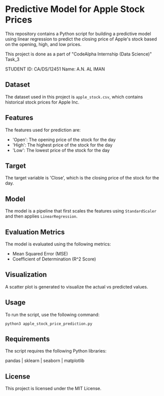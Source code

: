 # Predictive Model for Apple Stock Prices

This repository contains a Python script for building a predictive model using linear regression to predict the closing price of Apple's stock based on the opening, high, and low prices.

This project is done as a part of "CodeAlpha Internship (Data Science)" Task_3

STUDENT ID: CA/DS/12451 
Name: A.N. AL IMAN

## Dataset
The dataset used in this project is `apple_stock.csv`, which contains historical stock prices for Apple Inc.

## Features
The features used for prediction are:
- 'Open': The opening price of the stock for the day
- 'High': The highest price of the stock for the day
- 'Low': The lowest price of the stock for the day

## Target
The target variable is 'Close', which is the closing price of the stock for the day.

## Model
The model is a pipeline that first scales the features using `StandardScaler` and then applies `LinearRegression`.

## Evaluation Metrics
The model is evaluated using the following metrics:
- Mean Squared Error (MSE)
- Coefficient of Determination (R^2 Score)

## Visualization
A scatter plot is generated to visualize the actual vs predicted values.

## Usage
To run the script, use the following command:

```python3 apple_stock_price_prediction.py```

## Requirements
The script requires the following Python libraries:

pandas |
sklearn |
seaborn |
matplotlib

## License
This project is licensed under the MIT License.




